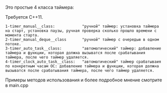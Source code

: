 Это простые 4 класса таймера:

Требуется С++11.

`1-timer_manual__class:            "ручной" таймер: установка таймера на старт, установка паузы, ручная проверка сколько прошло времени с момента старта.`  
`2-timer_manual_deque__class       "ручной" таймер с очередью в одном потоке.`  
`3-timer_auto_task__class:         "автоматический" таймер: добавление таймера и функции, которая должна вызыватся после срабатывания таймера, после чего таймер удаляется.`  
`4-timer_clock_auto_task__class:   "автоматический" таймер cрабатываия по конкретным часам ОС: добавление таймера и функции, которая должна вызыватся после срабатывания таймера, после чего таймер удаляется.`  

  Примеры методов использования и более подробное мнение смотрите в main.cpp
